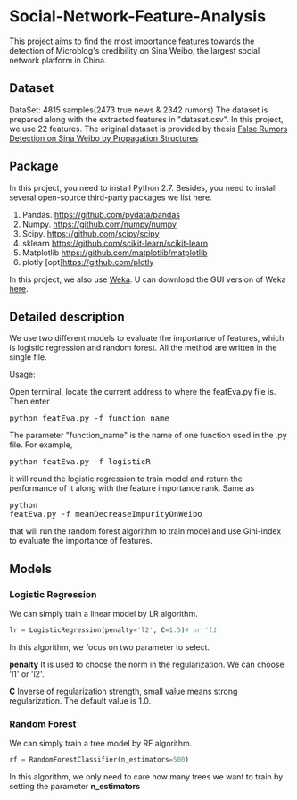 # Social-Network-Feature-Analysis
This project aims to find the most importance features towards the detection of Microblog's credibility on Sina Weibo, the largest social network platform in China.

## Dataset
DataSet:
4815 samples(2473 true news & 2342 rumors)
The dataset is prepared along with the extracted features in "dataset.csv". In this project, we use 22 features.
The original dataset is provided by thesis
[False Rumors Detection on Sina Weibo by Propagation Structures](http://www.cs.sjtu.edu.cn/~kzhu/papers/kzhu-rumor.pdf)


## Package
In this project, you need to install Python 2.7. Besides, you need to install several open-source third-party packages we list here.

1. Pandas. https://github.com/pydata/pandas
2. Numpy. https://github.com/numpy/numpy
3. Scipy. https://github.com/scipy/scipy
4. sklearn https://github.com/scikit-learn/scikit-learn
5. Matplotlib https://github.com/matplotlib/matplotlib
6. plotly [opt]https://github.com/plotly

In this project, we also use [Weka](https://weka.wikispaces.com/Subversion). U can download the GUI version of Weka [here](http://www.cs.waikato.ac.nz/ml/weka/downloading.html).

## Detailed description
We use two different models to evaluate the importance of features, which is logistic regression and random forest. All the method are written in the single file. 

Usage:

Open terminal, locate the current address to where the featEva.py file is.
Then enter 
<pre>python featEva.py -f function_name</pre>
 The parameter "function_name" is the name of one function used in the .py file. For example, <pre>python featEva.py -f logisticR</pre> 
 it will round the logistic regression to train model and return the performance of it along with the feature importance rank. Same as <pre>python featEva.py -f meanDecreaseImpurityOnWeibo</pre> that will run the random forest algorithm to train model and use Gini-index to evaluate the importance of features.

## Models
### Logistic Regression
We can simply train a linear model by LR algorithm.
```Python
lr = LogisticRegression(penalty='l2', C=1.5)# or 'l1'
```
In this algorithm, we focus on two parameter to select.

**penalty**
    It is used to choose the norm in the regularization. We can choose 'l1' or 'l2'.

**C**
    Inverse of regularization strength, small value means strong regularization. The default value is 1.0.

### Random Forest
We can simply train a tree model by RF algorithm.
```Python
rf = RandomForestClassifier(n_estimators=500)
```
In this algorithm, we only need to care how many trees we want to train by setting the parameter **n_estimators**
